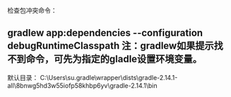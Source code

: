 检查包冲突命令：

gradlew app:dependencies --configuration debugRuntimeClasspath
注：gradlew如果提示找不到命令，可先为指定的gladle设置环境变量。
---------------------
默认目录：
C:\Users\su\.gradle\wrapper\dists\gradle-2.14.1-all\8bnwg5hd3w55iofp58khbp6yv\gradle-2.14.1\bin